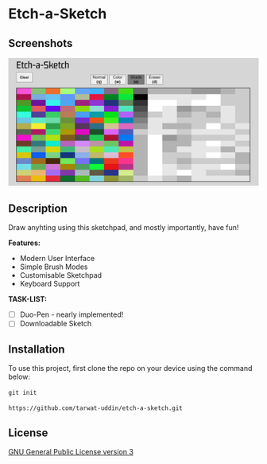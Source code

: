 # Etch-a-Sketch

## Screenshots

![Showcasing different brush modes](/assets/images/brush-modes.png)

## Description

Draw anyhting using this sketchpad, and mostly importantly, have fun!

**Features:**

- Modern User Interface
- Simple Brush Modes
- Customisable Sketchpad
- Keyboard Support

**TASK-LIST:**

- [ ] Duo-Pen - nearly implemented!
- [ ] Downloadable Sketch

## Installation

To use this project, first clone the repo on your device using the command below:

`git init`

`https://github.com/tarwat-uddin/etch-a-sketch.git`

## License

[GNU General Public License version 3](https://opensource.org/licenses/GPL-3.0)

